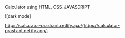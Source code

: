 Calculator using HTML, CSS, JAVASCRIPT

![dark mode]

https://calculator-prashant.netlify.app/(https://calculator-prashant.netlify.app/)
